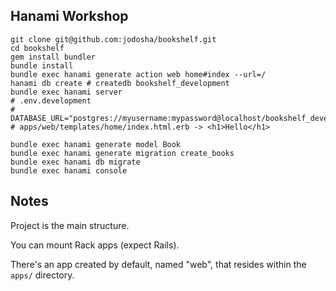 ## Hanami Workshop

```shell
git clone git@github.com:jodosha/bookshelf.git
cd bookshelf
gem install bundler
bundle install
bundle exec hanami generate action web home#index --url=/
hanami db create # createdb bookshelf_development
bundle exec hanami server
# .env.development
# DATABASE_URL="postgres://myusername:mypassword@localhost/bookshelf_development"
# apps/web/templates/home/index.html.erb -> <h1>Hello</h1>

bundle exec hanami generate model Book
bundle exec hanami generate migration create_books
bundle exec hanami db migrate
bundle exec hanami console
```

## Notes

Project is the main structure.

You can mount Rack apps (expect Rails).

There's an app created by default, named "web",  that resides within the `apps/` directory.
